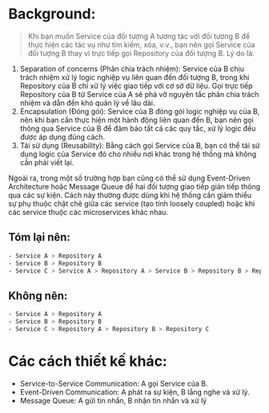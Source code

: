 # Background:
> Khi bạn muốn Service của đối tượng A tương tác với đối tượng B để thực hiện các tác vụ như tìm kiếm, xóa, v.v., bạn nên gọi Service của đối tượng B thay vì trực tiếp gọi Repository của đối tượng B. Lý do là:

1. Separation of concerns (Phân chia trách nhiệm): Service của B chịu trách nhiệm xử lý logic nghiệp vụ liên quan đến đối tượng B, trong khi Repository của B chỉ xử lý việc giao tiếp với cơ sở dữ liệu. Gọi trực tiếp Repository của B từ Service của A sẽ phá vỡ nguyên tắc phân chia trách nhiệm và dẫn đến khó quản lý về lâu dài.
2. Encapsulation (Đóng gói): Service của B đóng gói logic nghiệp vụ của B, nên khi bạn cần thực hiện một hành động liên quan đến B, bạn nên gọi thông qua Service của B để đảm bảo tất cả các quy tắc, xử lý logic đều được áp dụng đúng cách.
3. Tái sử dụng (Reusability): Bằng cách gọi Service của B, bạn có thể tái sử dụng logic của Service đó cho nhiều nơi khác trong hệ thống mà không cần phải viết lại.

Ngoài ra, trong một số trường hợp bạn cũng có thể sử dụng Event-Driven Architecture hoặc Message Queue để hai đối tượng giao tiếp gián tiếp thông qua các sự kiện. Cách này thường được dùng khi hệ thống cần giảm thiểu sự phụ thuộc chặt chẽ giữa các service (tạo tính loosely coupled) hoặc khi các service thuộc các microservices khác nhau.

## Tóm lại nên:
```sh
- Service A > Repository A
- Service B > Repository B
- Service C > Service A > Repository A > Service B > Repository B > Repository C
```

## Không nên:
```sh
- Service A > Repository A
- Service B > Repository B
- Service C > Repository A > Repository B > Repository C
```

# Các cách thiết kế khác:

- Service-to-Service Communication: A gọi Service của B.
- Event-Driven Communication: A phát ra sự kiện, B lắng nghe và xử lý.
- Message Queue: A gửi tin nhắn, B nhận tin nhắn và xử lý